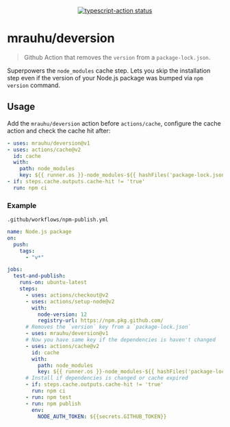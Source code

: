 <!--suppress HtmlDeprecatedAttribute -->
<p align="center">
  <a href="https://github.com/mrauhu/deversion/actions"><img alt="typescript-action status" src="https://github.com/mrauhu/deversion/workflows/build-test/badge.svg"></a>
</p>

# mrauhu/deversion

> Github Action that removes the `version` from a `package-lock.json`.

Superpowers the `node_modules` cache step. Lets you skip the installation step even if the version of your Node.js package was bumped via `npm version` command.

## Usage

Add the `mrauhu/deversion` action before `actions/cache`, configure the cache action and check the cache hit after:

```yaml
- uses: mrauhu/deversion@v1
- uses: actions/cache@v2
  id: cache
  with:
    path: node_modules
    key: ${{ runner.os }}-node_modules-${{ hashFiles('package-lock.json') }}
- if: steps.cache.outputs.cache-hit != 'true'
  run: npm ci
```

### Example

`.github/workflows/npm-publish.yml`

```yaml
name: Node.js package
on:
  push:
    tags:
      - "v*"

jobs:
  test-and-publish:
    runs-on: ubuntu-latest
    steps:
      - uses: actions/checkout@v2
      - uses: actions/setup-node@v2
        with:
          node-version: 12
          registry-url: https://npm.pkg.github.com/
      # Removes the `version` key from a `package-lock.json`
      - uses: mrauhu/deversion@v1
      # Now you have same key if the dependencies is haven't changed
      - uses: actions/cache@v2
        id: cache
        with:
          path: node_modules
          key: ${{ runner.os }}-node_modules-${{ hashFiles('package-lock.json') }}
      # Install if dependencies is changed or cache expired
      - if: steps.cache.outputs.cache-hit != 'true'
        run: npm ci
      - run: npm test
      - run: npm publish
        env:
          NODE_AUTH_TOKEN: ${{secrets.GITHUB_TOKEN}}
```

<!--
## TODO:

After testing you can [create a v1 tag](https://github.com/actions/toolkit/blob/master/docs/action-versioning.md) to reference the stable and latest V1 action
-->
